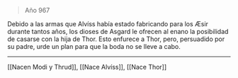 > Año 967

Debido a las armas que Alvíss había estado fabricando para los Æsir durante tantos años, los dioses de Asgard le ofrecen al enano la posibilidad de casarse con la hija de Thor. Esto enfurece a Thor, pero, persuadido por su padre, urde un plan para que la boda no se lleve a cabo.

---

[[Nacen Modi y Thrud]], [[Nace Alvíss]], [[Nace Thor]]

